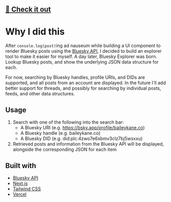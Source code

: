 ## [🔗 Check it out](https://bluesky-explorer-sepia.vercel.app/)

# Why I did this

After `console.log(post)`ing ad nauseum while building a UI component to render Bluesky posts using the [Bluesky API](https://docs.bsky.app/), I decided to build an explorer tool to make it easier for myself. A day later, Bluesky Explorer was born. Lookup Bluesky posts, and show the underlying JSON data structure for each.

For now, searching by Bluesky handles, profile URIs, and DIDs are supported, and all posts from an account are displayed. In the future I'll add better support for threads, and possibly for searching by individual posts, feeds, and other data structures.
## Usage

1. Search with one of the following into the search bar:
    - A Bluesky URI (e.g. https://bsky.app/profile/baileykane.co)
    - A Bluesky handle (e.g. baileykane.co)
    - A Bluesky DID (e.g. did:plc:4zwo7e6xbmv3clz7bj5wsxxu)
2. Retrieved posts and information from the Bluesky API will be displayed, alongside the corresponding JSON for each item

## Built with

- [Bluesky API](https://docs.bsky.app/)
- [Next.js](https://nextjs.org/)
- [Tailwind CSS](https://tailwindcss.com/)
- [Vercel](https://vercel.com/)
